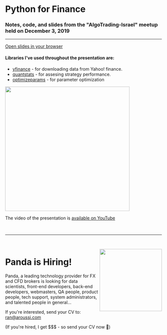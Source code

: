 # Python for Finance 

### Notes, code, and slides from the "AlgoTrading-Israel" meetup held on December 3, 2019

---

[Open slides in your browser](https://combinatronics.com/ranaroussi/python-for-trading-meetup/master/slides.html)

#### Libraries I've used throughout the presentation are:

- [yfinance](https://github.com/ranaroussi/yfinance) - for downloading data from Yahoo! finance.
- [quantstats](https://github.com/ranaroussi/quantstats) - for assesing strategy performance.
- [optimizeparams](https://github.com/ranaroussi/python-for-trading-meetup/blob/master/optimizeparams.py) - for parameter optimization

<a href="https://youtu.be/RjznGUQqXtQ"><img src="https://combinatronics.com/ranaroussi/python-for-trading-meetup/master/thumbnail.jpg" width="400"></a>

The video of the presentation is [available on YouTube](https://youtu.be/RjznGUQqXtQ)

<br><hr><br>

<img src="https://aroussi.com/panda_logo.png" height="200" align="right">

# Panda is Hiring!

Panda, a leading technology provider for FX and CFD brokers is looking for data scientists, front-end developers, back-end developers, webmasters, QA people, product people, tech support, system administrators, and talented people in general...


If you're interested, send your CV to:<br>
[ran@aroussi.com](ran@aroussi.com)

(If you're hired, I get $$$ - so send your CV now 🤑)